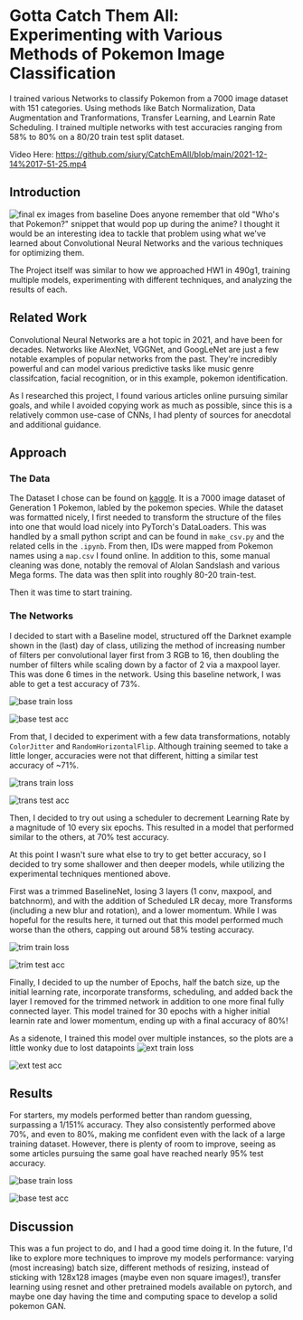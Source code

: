 # Gotta Catch Them All: Experimenting with Various Methods of Pokemon Image Classification
I trained various Networks to classify Pokemon from a 7000 image dataset with 151 categories. Using methods like Batch Normalization, Data Augmentation and Tranformations, Transfer Learning, and Learnin Rate Scheduling. I trained multiple networks with test accuracies ranging from 58% to 80% on a 80/20 train test split dataset.

Video Here:
https://github.com/siury/CatchEmAll/blob/main/2021-12-14%2017-51-25.mp4

## Introduction
![final ex images from baseline](/img/base_final.png "final baseline model test images")
Does anyone remember that old "Who's that Pokemon?" snippet that would pop up during the anime? I thought it would be an interesting idea to tackle that problem using what we've learned about Convolutional Neural Networks and the various techniques for optimizing them.

The Project itself was similar to how we approached HW1 in 490g1, training multiple models, experimenting with different techniques, and analyzing the results of each.

## Related Work

Convolutional Neural Networks are a hot topic in 2021, and have been for decades. Networks like AlexNet, VGGNet, and GoogLeNet are just a few notable examples of popular networks from the past. They're incredibly powerful and can model various predictive tasks like music genre classifcation, facial recognition, or in this example, pokemon identification.

As I researched this project, I found various articles online pursuing similar goals, and while I avoided copying work as much as possible, since this is a relatively common use-case of CNNs, I had plenty of sources for anecdotal and additional guidance.

## Approach

### The Data

The Dataset I chose can be found on [kaggle](https://www.kaggle.com/lantian773030/pokemonclassification). It is a 7000 image dataset of Generation 1 Pokemon, labled by the pokemon species. While the dataset was formatted nicely, I first needed to transform the structure of the files into one that would load nicely into PyTorch's DataLoaders. This was handled by a small python script and can be found in `make_csv.py` and the related cells in the `.ipynb`. From then, IDs were mapped from Pokemon names using a `map.csv` I found online. In addition to this, some manual cleaning was done, notably the removal of Alolan Sandslash and various Mega forms. The data was then split into roughly 80-20 train-test.

Then it was time to start training.

### The Networks

I decided to start with a Baseline model, structured off the Darknet example shown in the (last) day of class, utilizing the method of increasing number of filters per convolutional layer first from 3 RGB to 16, then doubling the number of filters while scaling down by a factor of 2 via a maxpool layer. This was done 6 times in the network. Using this baseline network, I was able to get a test accuracy of 73%.

![base train loss](/img/base_train_loss.png "train loss")

![base test acc](/img/base_test_acc.png "test accuracy")

From that, I decided to experiment with a few data transformations, notably `ColorJitter` and `RandomHorizontalFlip`. Although training seemed to take a little longer, accuracies were not that different, hitting a similar test accuracy of ~71%.

![trans train loss](/img/trans_train_loss.png "train loss")

![trans test acc](/img/trans_test_acc.png "test accuracy")

Then, I decided to try out using a scheduler to decrement Learning Rate by a magnitude of 10 every six epochs. This resulted in a model that performed similar to the others, at 70% test accuracy.

At this point I wasn't sure what else to try to get better accuracy, so I decided to try some shallower and then deeper models, while utilizing the experimental techniques mentioned above.

First was a trimmed BaselineNet, losing 3 layers (1 conv, maxpool, and batchnorm), and with the addition of Scheduled LR decay, more Transforms (including a new blur and rotation), and a lower momentum. While I was hopeful for the results here, it turned out that this model performed much worse than the others, capping out around 58% testing accuracy.

![trim train loss](/img/trim_train_loss.png "train loss")

![trim test acc](/img/trim_test_acc.png "test accuracy")

Finally, I decided to up the number of Epochs, half the batch size, up the initial learning rate, incorporate transforms, scheduling, and added back the layer I removed for the trimmed network in addition to one more final fully connected layer. This model trained for 30 epochs with a higher initial learnin rate and lower momentum, ending up with a final accuracy of 80%!

As a sidenote, I trained this model over multiple instances, so the plots are a little wonky due to lost datapoints
![ext train loss](/img/ext_train_loss.png "train loss")

![ext test acc](/img/ext_test_acc.png "test accuracy")

## Results

For starters, my models performed better than random guessing, surpassing a 1/151% accuracy. They also consistently performed above 70%, and even to 80%, making me confident even with the lack of a large training dataset. However, there is plenty of room to improve, seeing as some articles pursuing the same goal have reached nearly 95% test accuracy.

![base train loss](/img/base_train_loss.png "train loss")

![base test acc](/img/base_test_acc.png "test accuracy")

## Discussion

This was a fun project to do, and I had a good time doing it. In the future, I'd like to explore more techniques to improve my models performance: varying (most increasing) batch size, different methods of resizing, instead of sticking with 128x128 images (maybe even non square images!), transfer learning using resnet and other pretrained models available on pytorch, and maybe one day having the time and computing space to develop a solid pokemon GAN.
